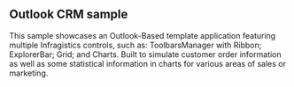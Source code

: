 ## Outlook CRM sample

This sample showcases an Outlook-Based template application featuring multiple Infragistics controls, such as: ToolbarsManager with Ribbon; ExplorerBar; Grid; and Charts. Built to simulate customer order information as well as some statistical information in charts for various areas of sales or marketing.